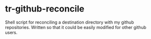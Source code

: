 # tr-github-reconcile
Shell script for reconciling a destination directory with my github repositories. Written so that it could be easily modified for other github users.
